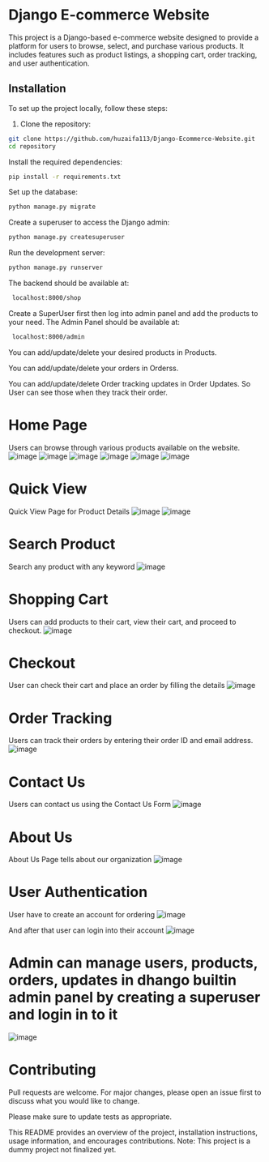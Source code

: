 # Django E-commerce Website

This project is a Django-based e-commerce website designed to provide a platform for users to browse, select, and purchase various products. It includes features such as product listings, a shopping cart, order tracking, and user authentication.

## Installation

To set up the project locally, follow these steps:

1. Clone the repository:

```bash
git clone https://github.com/huzaifa113/Django-Ecommerce-Website.git
cd repository
```

Install the required dependencies:
```bash
pip install -r requirements.txt
```
Set up the database:
```bash
python manage.py migrate
```
Create a superuser to access the Django admin:
```bash
python manage.py createsuperuser
```
Run the development server:
```bash
python manage.py runserver
```
The backend should be available at:
```bash
 localhost:8000/shop
```
 Create a SuperUser first then log into admin panel and add the products to your need.
The Admin Panel should be available at:
```bash
 localhost:8000/admin
```
You can add/update/delete your desired products in Products.

You can add/update/delete your orders in Orderss.

You can add/update/delete Order tracking updates in Order Updates. So User can see those when they track their order.



# Home Page
Users can browse through various products available on the website.
![image](https://github.com/user-attachments/assets/f0998a88-cb27-4c9a-8d1c-eaa95d7d67da)
![image](https://github.com/user-attachments/assets/962dd8ff-b7e4-45a3-961b-0c24b8b4060d)
![image](https://github.com/user-attachments/assets/9c78a2b1-2672-430a-8b1d-12c7b62fb488)
![image](https://github.com/user-attachments/assets/5a614c2b-ad6a-4b35-bf28-84534003c317)
![image](https://github.com/user-attachments/assets/4d041960-e05b-4b40-b2b4-e0ff120ad42e)
![image](https://github.com/user-attachments/assets/cb25949b-a3b7-4c86-a623-97065c6fa3a6)


# Quick View
Quick View Page for Product Details
![image](https://github.com/user-attachments/assets/d06a5632-c1db-4c78-9482-8e05d3d39657)
![image](https://github.com/user-attachments/assets/4291fb9e-8d40-49ec-9e7b-6b59c9c1aaf2)


# Search Product
Search any product with any keyword
![image](https://github.com/user-attachments/assets/51d32360-812c-4ae7-8112-03a8369c42e8)


# Shopping Cart
Users can add products to their cart, view their cart, and proceed to checkout.
![image](https://github.com/user-attachments/assets/0dfaa437-d98d-4ce3-9b38-a8a8bf479e6b)

# Checkout
User can check their cart and place an order by filling the details
![image](https://github.com/user-attachments/assets/4f8b7471-183c-421e-9b52-4bc29c11d0f9)

# Order Tracking
Users can track their orders by entering their order ID and email address.
![image](https://github.com/user-attachments/assets/01497b1c-18f2-4bf7-9ea3-5f070e88fb3c)

# Contact Us 
Users can contact us using the Contact Us Form
![image](https://github.com/user-attachments/assets/a7c36444-1e88-42c7-93b6-80ea50b43017)


# About Us
About Us Page tells about our organization
![image](https://github.com/user-attachments/assets/e0407b4f-e905-4518-938f-610a692811e9)

# User Authentication
User have to create an account for ordering
![image](https://github.com/user-attachments/assets/641ab93d-9823-4872-84d2-291431157043)

And after that user can login into their account
![image](https://github.com/user-attachments/assets/7087e885-cc9f-4080-bac0-fa9b8d01aa6b)

# Admin can manage users, products, orders, updates in dhango builtin admin panel by creating a superuser and login in to it
![image](https://github.com/user-attachments/assets/8fedbb2c-c354-462a-a084-4569d0dc76d1)


# Contributing
Pull requests are welcome. For major changes, please open an issue first to discuss what you would like to change.

Please make sure to update tests as appropriate.

This README provides an overview of the project, installation instructions, usage information, and encourages contributions.
Note: This project is a dummy project not finalized yet.
